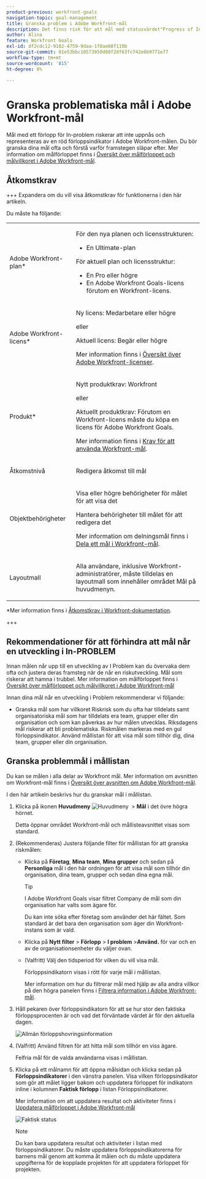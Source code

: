 ```yaml
---
product-previous: workfront-goals
navigation-topic: goal-management
title: Granska problem i Adobe Workfront-mål
description: Det finns risk för att mål med statusvärdet"Progress of In" inte kan nås, och de representeras av en röd förloppsindikator i Adobe Workfront-målen. Du bör granska dina mål ofta och förstå varför framstegen släpar efter.
author: Alina
feature: Workfront Goals
exl-id: df2cdc12-9102-4759-9daa-1f8ae68f110b
source-git-commit: 01e53bbc10573950d08f2df63fc742e6b9771e77
workflow-type: tm+mt
source-wordcount: '815'
ht-degree: 0%

---
```


# Granska problematiska mål i Adobe Workfront-mål

<!--Audited: 4/2025-->

<!--
<p>(NOTE: the status of goals in "red" used to be called At Risk. Now, it is "in trouble") </p>
-->

Mål med ett förlopp för In-problem riskerar att inte uppnås och representeras av en röd förloppsindikator i Adobe Workfront-målen. Du bör granska dina mål ofta och förstå varför framstegen släpar efter. Mer information om målförloppet finns i [Översikt över målförloppet och målvillkoret i Adobe Workfront-mål](../../workfront-goals/goal-management/calculate-goal-progress.md).

## Åtkomstkrav

+++ Expandera om du vill visa åtkomstkrav för funktionerna i den här artikeln.

Du måste ha följande:

<table style="table-layout:auto">
<col>
</col>
<col>
</col>
<tbody>
 <tr> 
   <td role="rowheader">Adobe Workfront-plan*</td> 
   <td> 
   <p>För den nya planen och licensstrukturen:
  <ul><li>En Ultimate-plan </li></ul>
   </p>
<p>För aktuell plan och licensstruktur: 
<ul><li> En Pro eller högre </li>
  <li>En Adobe Workfront Goals-licens förutom en Workfront-licens.</li></ul></p>
   </td> 
  </tr>
 <tr>
 <td role="rowheader">Adobe Workfront-licens*</td>
 <td>
 <p>Ny licens: Medarbetare eller högre</p>
 eller
 <p>Aktuell licens: Begär eller högre</p> <p>Mer information finns i <a href="../../administration-and-setup/add-users/access-levels-and-object-permissions/wf-licenses.md" class="MCXref xref">Översikt över Adobe Workfront-licenser</a>.</p> </td>
 </tr>
 <tr>
 <td role="rowheader">Produkt*</td>
 <td>
  <p> Nytt produktkrav: Workfront</p>
  eller
  <p>Aktuellt produktkrav: Förutom en Workfront-licens måste du köpa en licens för Adobe Workfront Goals. </p> <p>Mer information finns i <a href="../../workfront-goals/goal-management/access-needed-for-wf-goals.md" class="MCXref xref">Krav för att använda Workfront-mål</a>. </p> </td>
 </tr>
 <tr>
 <td role="rowheader">Åtkomstnivå</td>
 <td> <p>Redigera åtkomst till mål</p></td>
 </tr>
 <tr data-mc-conditions="">
 <td role="rowheader">Objektbehörigheter</td>
 <td>
  <div>
  <p>Visa eller högre behörigheter för målet för att visa det</p>
  <p>Hantera behörigheter till målet för att redigera det</p>
  <p>Mer information om delningsmål finns i <a href="../../workfront-goals/workfront-goals-settings/share-a-goal.md" class="MCXref xref">Dela ett mål i Workfront-mål</a>. </p>
  </div> </td>
 </tr>
 <tr>
   <td role="rowheader"><p>Layoutmall</p></td>
   <td> <p>Alla användare, inklusive Workfront-administratörer, måste tilldelas en layoutmall som innehåller området Mål på huvudmenyn. </p>  
</td>
  </tr>
</tbody>
</table>

*Mer information finns i [Åtkomstkrav i Workfront-dokumentation](/help/quicksilver/administration-and-setup/add-users/access-levels-and-object-permissions/access-level-requirements-in-documentation.md).

+++

## Rekommendationer för att förhindra att mål når en utveckling i In-PROBLEM

Innan målen når upp till en utveckling av I Problem kan du övervaka dem ofta och justera deras framsteg när de når en riskutveckling. Mål som riskerar att hamna i trubbel. Mer information om målförloppet finns i [Översikt över målförloppet och målvillkoret i Adobe Workfront-mål](../../workfront-goals/goal-management/calculate-goal-progress.md)

Innan dina mål når en utveckling i Problem rekommenderar vi följande:

* Granska mål som har villkoret Riskrisk som du ofta har tilldelats samt organisatoriska mål som har tilldelats era team, grupper eller din organisation och som kan påverkas av hur målen utvecklas. Riksdagens mål riskerar att bli problematiska. Riskmålen markeras med en gul förloppsindikator. Använd mållistan för att visa mål som tillhör dig, dina team, grupper eller din organisation.


## Granska problemmål i mållistan

Du kan se målen i alla delar av Workfront mål. Mer information om avsnitten om Workfront-mål finns i [Översikt över avsnitten om Adobe Workfront-mål](../../workfront-goals/goal-review-and-workfront-goals-sections/overview-of-wf-goals-sections.md).

I den här artikeln beskrivs hur du granskar mål i mållistan.

1. Klicka på ikonen **Huvudmeny** ![Huvudmeny &#x200B;](assets/main-menu-icon.png) > **Mål** i det övre högra hörnet.

   <!-- Add this when Shell is available to all: or (if available), click the **Main Menu** icon ![Main menu icon](../goal-management/assets/three-line-main-menu-icon.png) in the upper-left corner)
   -->

   Detta öppnar området Workfront-mål och mållisteavsnittet visas som standard.

1. (Rekommenderas) Justera följande filter för mållistan för att granska riskmålen:

   * Klicka på **Företag**, **Mina team**, **Mina grupper** och sedan på **Personliga** mål i den här ordningen för att visa mål som tillhör din organisation, dina team, grupper och sedan dina egna mål.

     >[!TIP]
     >
     >I Adobe Workfront Goals visar filtret Company de mål som din organisation har valts som ägare för.
     >
     >
     >Du kan inte söka efter företag som använder det här fältet. Som standard är det bara den organisation som äger din Workfront-instans som är vald.

   * Klicka på **Nytt filter** > **Förlopp** > **I problem** >**Använd.** för var och en av de organisationsenheter du väljer ovan.
   * (Valfritt) Välj den tidsperiod för vilken du vill visa mål.

     Förloppsindikatorn visas i rött för varje mål i mållistan.

     Mer information om hur du filtrerar mål med hjälp av alla andra villkor på den högra panelen finns i [Filtrera information i Adobe Workfront-mål](../../workfront-goals/goal-management/filter-information-wf-goals.md).

1. Håll pekaren över förloppsindikatorn för att se hur stor den faktiska förloppsprocenten är och vad det förväntade värdet är för den aktuella dagen.

   ![Allmän förloppshovringsinformation](assets/goal-progress-hover-over-detail-unshimmed.png)

1. (Valfritt) Använd filtren för att hitta mål som tillhör en viss ägare.

   Felfria mål för de valda användarna visas i mållistan.

1. Klicka på ett målnamn för att öppna målsidan och klicka sedan på **Förloppsindikatorer** i den vänstra panelen. Visa vilken förloppsindikator som gör att målet ligger bakom och uppdatera förloppet för indikatorn inline i kolumnen **Faktisk förlopp** i listan Förloppsindikatorer.

   Mer information om att uppdatera resultat och aktiviteter finns i [Uppdatera målförloppet i Adobe Workfront-mål](../goal-review-and-workfront-goals-sections/check-in-goals.md)

   ![Faktisk status](assets/actual-progress-editable-column-in-indicator-list-unshimmed.png)

   >[!NOTE]
   >
   >Du kan bara uppdatera resultat och aktiviteter i listan med förloppsindikatorer. Du måste uppdatera förloppsindikatorerna för barnens mål genom att komma åt målen och du måste uppdatera uppgifterna för de kopplade projekten för att uppdatera förloppet för projekten.


